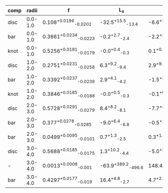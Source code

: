 |comp|radii| f | L<sub>x</sub> | L<sub>y</sub> | L<sub>z</sub> | angle | w<sub>x</sub> | w<sub>y</sub> | w<sub>z</sub> |
|---|---|---| ---| --- | ---| --- | --- | --- | --- |
|disc|0.0-1.0|0.108<sup>+0.0186</sup><sub>-0.0202</sub>|-32.5<sup>+15.5</sup><sub>-13.4</sub>|-6.6<sup>+20.3</sup><sub>-21.8</sub>|-62.5<sup>+14.5</sup><sub>-12.9</sub>|38.3<sup>+24.6</sup><sub>-34.6</sub>|104.4<sup>+12.3</sup><sub>-11.5</sub>|96.8<sup>+13.0</sup><sub>-13.7</sub>|68.7<sup>+8.5</sup><sub>-8.0</sub>|
|bar|0.0-1.0|0.3661<sup>+0.0234</sup><sub>-0.0223</sub>|-0.2<sup>+2.7</sup><sub>-2.4</sub>|-2.2<sup>+3.0</sup><sub>-2.4</sub>|-5.8<sup>+3.1</sup><sub>-3.3</sub>|23.1<sup>+10.9</sup><sub>-10.6</sub>|50.5<sup>+3.0</sup><sub>-2.9</sub>|38.8<sup>+4.0</sup><sub>-3.8</sub>|32.8<sup>+2.9</sup><sub>-2.7</sub>|
|knot|0.0-1.0|0.5256<sup>+0.0181</sup><sub>-0.0179</sub>|-0.0<sup>+0.4</sup><sub>-0.3</sub>|0.1<sup>+0.2</sup><sub>-0.4</sub>|-0.1<sup>+0.4</sup><sub>-0.2</sub>|43.8<sup>+31.1</sup><sub>-33.2</sub>|10.1<sup>+0.1</sup><sub>-0.1</sub>|10.1<sup>+0.1</sup><sub>-0.1</sub>|10.0<sup>+0.1</sup><sub>-0.0</sub>|
|disc|1.0-2.0|0.2751<sup>+0.0231</sup><sub>-0.0258</sub>|6.3<sup>+9.2</sup><sub>-9.4</sub>|2.9<sup>+9.6</sup><sub>-10.3</sub>|-141.0<sup>+8.5</sup><sub>-8.1</sub>|43.5<sup>+31.1</sup><sub>-33.3</sub>|138.4<sup>+8.0</sup><sub>-7.2</sub>|136.2<sup>+8.3</sup><sub>-7.6</sub>|87.9<sup>+5.4</sup><sub>-5.1</sub>|
|bar|1.0-2.0|0.3392<sup>+0.0237</sup><sub>-0.0239</sub>|2.9<sup>+4.1</sup><sub>-4.2</sub>|-1.5<sup>+3.0</sup><sub>-3.1</sub>|-19.1<sup>+4.6</sup><sub>-4.3</sub>|42.0<sup>+6.8</sup><sub>-6.3</sub>|62.9<sup>+5.2</sup><sub>-5.2</sub>|41.1<sup>+4.0</sup><sub>-3.8</sub>|37.3<sup>+3.6</sup><sub>-3.4</sub>|
|knot|1.0-2.0|0.3846<sup>+0.0185</sup><sub>-0.0188</sub>|-0.0<sup>+0.5</sup><sub>-0.3</sub>|-0.1<sup>+0.5</sup><sub>-0.2</sub>|0.0<sup>+0.3</sup><sub>-0.4</sub>|15.4<sup>+8.9</sup><sub>-9.9</sub>|11.9<sup>+0.7</sup><sub>-0.7</sub>|10.1<sup>+0.1</sup><sub>-0.1</sub>|10.1<sup>+0.2</sup><sub>-0.1</sub>|
|disc|2.0-3.0|0.5728<sup>+0.0291</sup><sub>-0.0279</sub>|8.4<sup>+8.2</sup><sub>-8.1</sub>|-7.7<sup>+4.6</sup><sub>-4.4</sub>|-308.6<sup>+9.7</sup><sub>-9.2</sub>|84.1<sup>+2.1</sup><sub>-2.1</sub>|194.5<sup>+6.9</sup><sub>-6.8</sub>|115.0<sup>+3.8</sup><sub>-3.7</sub>|155.3<sup>+6.3</sup><sub>-5.8</sub>|
|bar|2.0-3.0|0.377<sup>+0.0278</sup><sub>-0.0285</sub>|-9.0<sup>+6.4</sup><sub>-6.8</sub>|-0.5<sup>+1.9</sup><sub>-2.1</sub>|-100.7<sup>+8.4</sup><sub>-8.4</sub>|81.1<sup>+1.4</sup><sub>-1.5</sub>|112.4<sup>+7.6</sup><sub>-7.1</sub>|29.4<sup>+2.6</sup><sub>-2.3</sub>|86.3<sup>+6.5</sup><sub>-5.6</sub>|
|bar|2.0-3.0|0.0499<sup>+0.0095</sup><sub>-0.0101</sub>|0.7<sup>+1.3</sup><sub>-2.5</sub>|0.3<sup>+1.3</sup><sub>-2.0</sub>|-1.5<sup>+3.7</sup><sub>-1.7</sub>|53.4<sup>+36.0</sup><sub>-24.6</sub>|10.9<sup>+1.8</sup><sub>-0.7</sub>|10.4<sup>+0.8</sup><sub>-0.3</sub>|12.2<sup>+5.6</sup><sub>-1.7</sub>|
|disc|3.0-4.0|0.5688<sup>+0.0185</sup><sub>-0.0175</sub>|1.3<sup>+10.2</sup><sub>-4.4</sub>|-5.0<sup>+3.8</sup><sub>-4.9</sub>|-625.6<sup>+3.7</sup><sub>-4.1</sub>|86.9<sup>+1.3</sup><sub>-1.3</sub>|200.9<sup>+3.6</sup><sub>-3.5</sub>|139.1<sup>+2.5</sup><sub>-2.3</sub>|102.1<sup>+3.7</sup><sub>-4.2</sub>|
|-|3.0-4.0|0.0013<sup>+0.0008</sup><sub>-0.001</sub>|-63.9<sup>+389.2</sup><sub>-496.6</sub>|148.4<sup>+216.6</sup><sub>-303.8</sub>|-146.4<sup>+159.8</sup><sub>-462.9</sub>|62.3<sup>+42.4</sup><sub>-19.6</sub>|14.7<sup>+5.6</sup><sub>-2.9</sub>|14.9<sup>+4.6</sup><sub>-2.6</sub>|14.0<sup>+3.9</sup><sub>-1.9</sub>|
|bar|3.0-4.0|0.4297<sup>+0.0177</sup><sub>-0.019</sub>|16.4<sup>+4.8</sup><sub>-2.7</sub>|4.7<sup>+2.1</sup><sub>-2.4</sub>|-367.9<sup>+9.2</sup><sub>-9.6</sub>|83.3<sup>+0.5</sup><sub>-0.5</sub>|158.6<sup>+4.2</sup><sub>-4.0</sub>|54.2<sup>+1.4</sup><sub>-1.3</sub>|187.5<sup>+5.5</sup><sub>-6.6</sub>|
